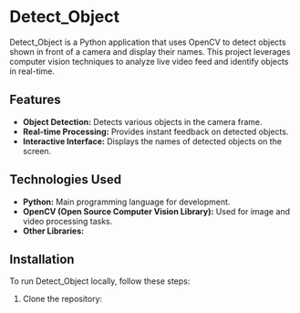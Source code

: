 # Detect_Object

Detect_Object is a Python application that uses OpenCV to detect objects shown in front of a camera and display their names. This project leverages computer vision techniques to analyze live video feed and identify objects in real-time.

## Features

- **Object Detection:** Detects various objects in the camera frame.
- **Real-time Processing:** Provides instant feedback on detected objects.
- **Interactive Interface:** Displays the names of detected objects on the screen.

## Technologies Used

- **Python:** Main programming language for development.
- **OpenCV (Open Source Computer Vision Library):** Used for image and video processing tasks.
- **Other Libraries:** 

## Installation

To run Detect_Object locally, follow these steps:

1. Clone the repository:

